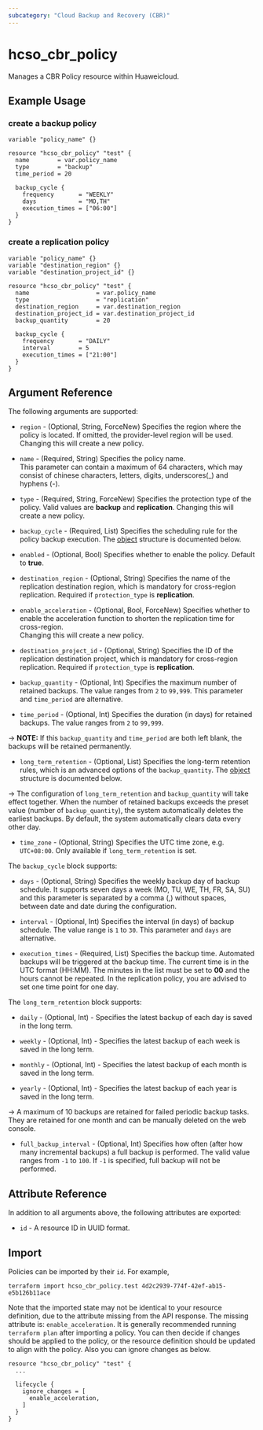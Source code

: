 ```yaml
---
subcategory: "Cloud Backup and Recovery (CBR)"
---
```


# hcso_cbr_policy

Manages a CBR Policy resource within Huaweicloud.

## Example Usage

### create a backup policy

```hcl
variable "policy_name" {}

resource "hcso_cbr_policy" "test" {
  name        = var.policy_name
  type        = "backup"
  time_period = 20

  backup_cycle {
    frequency       = "WEEKLY"
    days            = "MO,TH"
    execution_times = ["06:00"]
  }
}
```

### create a replication policy

```hcl
variable "policy_name" {}
variable "destination_region" {}
variable "destination_project_id" {}

resource "hcso_cbr_policy" "test" {
  name                   = var.policy_name
  type                   = "replication"
  destination_region     = var.destination_region
  destination_project_id = var.destination_project_id
  backup_quantity        = 20

  backup_cycle {
    frequency       = "DAILY"
    interval        = 5
    execution_times = ["21:00"]
  }
}
```

## Argument Reference

The following arguments are supported:

* `region` - (Optional, String, ForceNew) Specifies the region where the policy is located. If omitted, the
  provider-level region will be used. Changing this will create a new policy.

* `name` - (Required, String) Specifies the policy name.  
  This parameter can contain a maximum of 64
  characters, which may consist of chinese characters, letters, digits, underscores(_) and hyphens (-).

* `type` - (Required, String, ForceNew) Specifies the protection type of the policy.
  Valid values are **backup** and **replication**.
  Changing this will create a new policy.

* `backup_cycle` - (Required, List) Specifies the scheduling rule for the policy backup execution.
  The [object](#cbr_policy_backup_cycle) structure is documented below.

* `enabled` - (Optional, Bool) Specifies whether to enable the policy. Default to **true**.

* `destination_region` - (Optional, String) Specifies the name of the replication destination region, which is mandatory
  for cross-region replication. Required if `protection_type` is **replication**.

* `enable_acceleration` - (Optional, Bool, ForceNew) Specifies whether to enable the acceleration function to shorten
  the replication time for cross-region.  
  Changing this will create a new policy.

* `destination_project_id` - (Optional, String) Specifies the ID of the replication destination project, which is
  mandatory for cross-region replication. Required if `protection_type` is **replication**.

* `backup_quantity` - (Optional, Int) Specifies the maximum number of retained backups. The value ranges from `2` to
  `99,999`. This parameter and `time_period` are alternative.

* `time_period` - (Optional, Int) Specifies the duration (in days) for retained backups. The value ranges from `2` to
  `99,999`.

-> **NOTE:** If this `backup_quantity` and `time_period` are both left blank, the backups will be retained permanently.

* `long_term_retention` - (Optional, List) Specifies the long-term retention rules, which is an advanced options of
  the `backup_quantity`. The [object](#cbr_policy_long_term_retention) structure is documented below.

-> The configuration of `long_term_retention` and `backup_quantity` will take effect together.
  When the number of retained backups exceeds the preset value (number of `backup_quantity`), the system automatically
  deletes the earliest backups. By default, the system automatically clears data every other day.

* `time_zone` - (Optional, String) Specifies the UTC time zone, e.g. `UTC+08:00`.
  Only available if `long_term_retention` is set.

<a name="cbr_policy_backup_cycle"></a>
The `backup_cycle` block supports:

* `days` - (Optional, String) Specifies the weekly backup day of backup schedule. It supports seven days a week (MO, TU,
  WE, TH, FR, SA, SU) and this parameter is separated by a comma (,) without spaces, between date and date during the
  configuration.

* `interval` - (Optional, Int) Specifies the interval (in days) of backup schedule. The value range is `1` to `30`. This
  parameter and `days` are alternative.

* `execution_times` - (Required, List) Specifies the backup time. Automated backups will be triggered at the backup
  time. The current time is in the UTC format (HH:MM). The minutes in the list must be set to **00** and the hours
  cannot be repeated. In the replication policy, you are advised to set one time point for one day.

<a name="cbr_policy_long_term_retention"></a>
The `long_term_retention` block supports:

* `daily` - (Optional, Int) - Specifies the latest backup of each day is saved in the long term.

* `weekly` - (Optional, Int) - Specifies the latest backup of each week is saved in the long term.

* `monthly` - (Optional, Int) - Specifies the latest backup of each month is saved in the long term.

* `yearly` - (Optional, Int) - Specifies the latest backup of each year is saved in the long term.

-> A maximum of 10 backups are retained for failed periodic backup tasks. They are retained for one month and can be
  manually deleted on the web console.

* `full_backup_interval` - (Optional, Int) Specifies how often (after how many incremental backups) a full backup is
  performed. The valid value ranges from `-1` to `100`.
  If `-1` is specified, full backup will not be performed.

## Attribute Reference

In addition to all arguments above, the following attributes are exported:

* `id` - A resource ID in UUID format.

## Import

Policies can be imported by their `id`. For example,

```
terraform import hcso_cbr_policy.test 4d2c2939-774f-42ef-ab15-e5b126b11ace
```

Note that the imported state may not be identical to your resource definition, due to the attribute missing from the
API response. The missing attribute is: `enable_acceleration`.
It is generally recommended running `terraform plan` after importing a policy.
You can then decide if changes should be applied to the policy, or the resource definition should be updated to align
with the policy. Also you can ignore changes as below.

```
resource "hcso_cbr_policy" "test" {
  ...

  lifecycle {
    ignore_changes = [
      enable_acceleration,
    ]
  }
}
```

